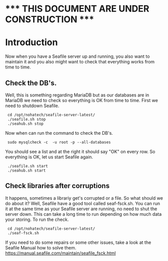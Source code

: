 # *** THIS DOCUMENT ARE UNDER CONSTRUCTION ***
# Introduction
Now when you have a Seafile server up and running, you also want to maintain it and you also might want to check that everything works from time to time.

## Check the DB's.
Well, this is something regarding MariaDB but as our databases are in MariaDB we need to check so everything is OK from time to time.
First we need to shutdown Seafile.
```
 cd /opt/nohatech/seafile-server-latest/
 ./seafile.sh stop
 ./seahub.sh stop
```
Now when can run the command to check the DB's.
```
 sudo mysqlcheck -c  -u root -p --all-databases
```
You should see a list and at the right it should say "OK" on every row.
So everything is OK, let us start Seafile again.
```
 ./seafile.sh start
 ./seahub.sh start
```
## Check libraries after corruptions
It happens, sometimes a librariy get's corrupted or a file.
So what should we do about it? Well, Seafile have a good tool called seaf-fsck.sh.
You can run it at the same time as your Seafile server are running, no need to shut the server down.
This can take a long time to run depending on how much data your storing.
To run the check.
```
 cd /opt/nohatech/seafile-server-latest/
 ./seaf-fsck.sh
```
If you need to do some repairs or some other issues, take a look at the Seafile Manual how to solve them.
https://manual.seafile.com/maintain/seafile_fsck.html
